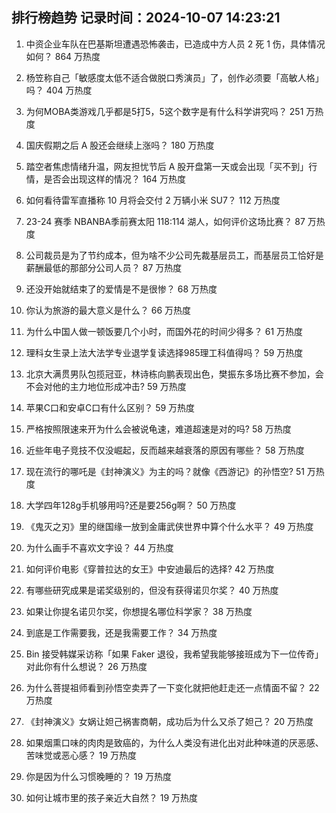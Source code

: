 
## 排行榜趋势 记录时间：2024-10-07 14:23:21
  
  1. 中资企业车队在巴基斯坦遭遇恐怖袭击，已造成中方人员 2 死 1 伤，具体情况如何？ 864 万热度
    
  2. 杨笠称自己「敏感度太低不适合做脱口秀演员」了，创作必须要「高敏人格」吗？ 404 万热度
    
  3. 为何MOBA类游戏几乎都是5打5，5这个数字是有什么科学讲究吗？ 251 万热度
    
  4. 国庆假期之后 A 股还会继续上涨吗？ 180 万热度
    
  5. 踏空者焦虑情绪升温，网友担忧节后 A 股开盘第一天或会出现「买不到」行情，是否会出现这样的情况？ 164 万热度
    
  6. 如何看待雷军直播称 10 月将会交付 2 万辆小米 SU7？ 112 万热度
    
  7. 23-24 赛季 NBANBA季前赛太阳 118:114 湖人，如何评价这场比赛？ 87 万热度
    
  8. 公司裁员是为了节约成本，但为啥不少公司先裁基层员工，而基层员工恰好是薪酬最低的那部分公司人员？ 87 万热度
    
  9. 还没开始就结束了的爱情是不是很惨？ 68 万热度
    
  10. 你认为旅游的最大意义是什么？ 66 万热度
    
  11. 为什么中国人做一顿饭要几个小时，而国外花的时间少得多？ 61 万热度
    
  12. 理科女生录上法大法学专业退学复读选择985理工科值得吗？ 59 万热度
    
  13. 北京大满贯男队包揽冠亚，林诗栋向鹏表现出色，樊振东多场比赛不参加，会不会对他的主力地位形成冲击? 59 万热度
    
  14. 苹果C口和安卓C口有什么区别？ 59 万热度
    
  15. 严格按照限速来开为什么会被说龟速，难道超速是对的吗? 58 万热度
    
  16. 近些年电子竞技不仅没崛起，反而越来越衰落的原因有哪些？ 58 万热度
    
  17. 现在流行的哪吒是《封神演义》为主的吗？就像《西游记》的孙悟空? 51 万热度
    
  18. 大学四年128g手机够用吗?还是要256g啊？ 50 万热度
    
  19. 《鬼灭之刃》里的继国缘一放到金庸武侠世界中算个什么水平？ 49 万热度
    
  20. 为什么画手不喜欢文字设？ 44 万热度
    
  21. 如何评价电影《穿普拉达的女王》中安迪最后的选择? 42 万热度
    
  22. 有哪些研究成果是诺奖级别的，但没有获得诺贝尔奖？ 40 万热度
    
  23. 如果让你提名诺贝尔奖，你想提名哪位科学家？ 38 万热度
    
  24. 到底是工作需要我，还是我需要工作？ 34 万热度
    
  25. Bin 接受韩媒采访称「如果 Faker 退役，我希望我能够接班成为下一位传奇」对此你有什么想说？ 26 万热度
    
  26. 为什么菩提祖师看到孙悟空卖弄了一下变化就把他赶走还一点情面不留？ 22 万热度
    
  27. 《封神演义》女娲让妲己祸害商朝，成功后为什么又杀了妲己？ 20 万热度
    
  28. 如果烟熏口味的肉肉是致癌的，为什么人类没有进化出对此种味道的厌恶感、苦味觉或恶心感？ 19 万热度
    
  29. 你是因为什么习惯晚睡的？ 19 万热度
    
  30. 如何让城市里的孩子亲近大自然？ 19 万热度
    